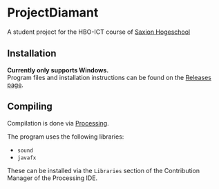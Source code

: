 # ProjectDiamant
A student project for the HBO-ICT course of [Saxion Hogeschool](https://www.saxion.nl)

## Installation
**Currently only supports Windows.**    
Program files and installation instructions can be found on the [Releases page](https://github.com/mat9876/ProjectDiamant/releases/latest).

## Compiling
Compilation is done via [Processing](https://processing.org/download).

The program uses the following libraries:
* `sound`
* `javafx`

These can be installed via the `Libraries` section of the Contribution Manager of the Processing IDE.
